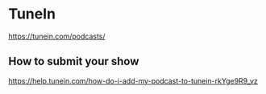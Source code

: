# TuneIn
https://tunein.com/podcasts/

## How to submit your show
https://help.tunein.com/how-do-i-add-my-podcast-to-tunein-rkYge9R9_vz
